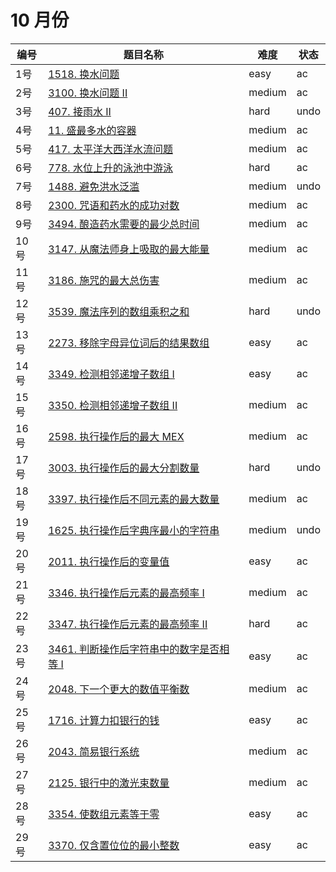 # 10 月份

**编号**|**题目名称**|**难度**|**状态**
--------|------------|--------|--------
1号|[1518. 换水问题](./第1题%201518.%20换水问题)|easy|ac
2号|[3100. 换水问题 II](./第2题%203100.%20换水问题%20II)|medium|ac
3号|[407. 接雨水 II](./第3题%20407.%20接雨水%20II)|hard|undo
4号|[11. 盛最多水的容器](./第4题%2011.%20盛最多水的容器)|medium|ac
5号|[417. 太平洋大西洋水流问题](./第5题%20417.%20太平洋大西洋水流问题)|medium|ac
6号|[778. 水位上升的泳池中游泳](./第6题%20778.%20水位上升的泳池中游泳)|hard|ac
7号|[1488. 避免洪水泛滥](./第7题%201488.%20避免洪水泛滥)|medium|undo
8号|[2300. 咒语和药水的成功对数](./第8题%202300.%20咒语和药水的成功对数)|medium|ac
9号|[3494. 酿造药水需要的最少总时间](./第9题%203494.%20酿造药水需要的最少总时间)|medium|ac
10号|[3147. 从魔法师身上吸取的最大能量](./第10题%203147.%20从魔法师身上吸取的最大能量)|medium|ac
11号|[3186. 施咒的最大总伤害](./第11题%203186.%20施咒的最大总伤害)|medium|ac
12号|[3539. 魔法序列的数组乘积之和](./第12题%203539.%20魔法序列的数组乘积之和)|hard|undo
13号|[2273. 移除字母异位词后的结果数组](./第13题%202273.%20移除字母异位词后的结果数组)|easy|ac
14号|[3349. 检测相邻递增子数组 I](./第14题%203349.%20检测相邻递增子数组%20I)|easy|ac
15号|[3350. 检测相邻递增子数组 II](./第15题%203350.%20检测相邻递增子数组%20II)|medium|ac
16号|[2598. 执行操作后的最大 MEX](./第16题%202598.%20执行操作后的最大%20MEX)|medium|ac
17号|[3003. 执行操作后的最大分割数量](./第17题%203003.%20执行操作后的最大分割数量)|hard|undo
18号|[3397. 执行操作后不同元素的最大数量](./第18题%203397.%20执行操作后不同元素的最大数量)|medium|ac
19号|[1625. 执行操作后字典序最小的字符串](./第19题%201625.%20执行操作后字典序最小的字符串)|medium|undo
20号|[2011. 执行操作后的变量值](./第20题%202011.%20执行操作后的变量值)|easy|ac
21号|[3346. 执行操作后元素的最高频率 I](./第21题%203346.%20执行操作后元素的最高频率%20I)|medium|ac
22号|[3347. 执行操作后元素的最高频率 II](./第22题%203347.%20执行操作后元素的最高频率%20II)|hard|ac
23号|[3461. 判断操作后字符串中的数字是否相等 I](./第23题%203461.%20判断操作后字符串中的数字是否相等%20I)|easy|ac
24号|[2048. 下一个更大的数值平衡数](./第24题%202048.%20下一个更大的数值平衡数)|medium|ac
25号|[1716. 计算力扣银行的钱](./第25题%201716.%20计算力扣银行的钱)|easy|ac
26号|[2043. 简易银行系统](./第26题%202043.%20简易银行系统)|medium|ac
27号|[2125. 银行中的激光束数量](./第27题%202125.%20银行中的激光束数量)|medium|ac
28号|[3354. 使数组元素等于零](./第28题%203354.%20使数组元素等于零)|easy|ac
29号|[3370. 仅含置位位的最小整数](./第29题%203370.%20仅含置位位的最小整数)|easy|ac
